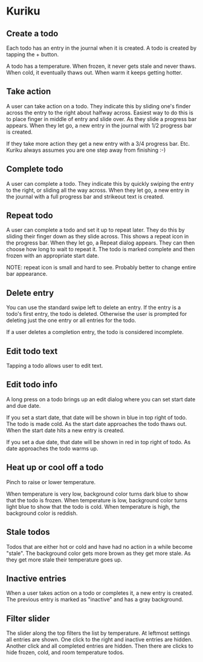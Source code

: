 Kuriku
======

Create a todo
-------------
Each todo has an entry in the journal when it is created. A todo is created by tapping the + button.

A todo has a temperature. When frozen, it never gets stale and never thaws. When cold, it eventually thaws out. When warm it keeps getting hotter.

Take action
-----------
A user can take action on a todo. They indicate this by sliding one's finder across the entry to the right about halfway across. Easiest way to do this is to place finger in middle of entry and slide over. As they slide a progress bar appears. When they let go, a new entry in the journal with 1/2 progress bar is created.

If they take more action they get a new entry with a 3/4 progress bar. Etc. Kuriku always assumes you are one step away from finishing :-)

Complete todo
-------------
A user can complete a todo. They indicate this by quickly swiping the entry to the right, or sliding all the way across. When they let go, a new entry in the journal with a full progress bar and strikeout text is created.

Repeat todo
-----------
A user can complete a todo and set it up to repeat later. They do this by sliding their finger down as they slide across. This shows a repeat icon in the progress bar. When they let go, a Repeat dialog appears. They can then choose how long to wait to repeat it. The todo is marked complete and then frozen with an appropriate start date.

NOTE: repeat icon is small and hard to see. Probably better to change entire bar appearance.

Delete entry
------------
You can use the standard swipe left to delete an entry. If the entry is a todo's first entry, the todo is deleted. Otherwise the user is prompted for deleting just the one entry or all entries for the todo.

If a user deletes a completion entry, the todo is considered incomplete.

Edit todo text
--------------
Tapping a todo allows user to edit text.

Edit todo info
--------------
A long press on a todo brings up an edit dialog where you can set start date and due date.

If you set a start date, that date will be shown in blue in top right of todo. The todo is made cold. As the start date approaches the todo thaws out. When the start date hits a new entry is created.

If you set a due date, that date will be shown in red in top right of todo. As date approaches the todo warms up.

Heat up or cool off a todo
--------------------------
Pinch to raise or lower temperature.

When temperature is very low, background color turns dark blue to show that the todo is frozen. When temperature is low, background color turns light blue to show that the todo is cold. When temperature is high, the background color is reddish.

Stale todos
-----------
Todos that are either hot or cold and have had no action in a while become "stale". The background color gets more brown as they get more stale. As they get more stale their temperature goes up.

Inactive entries
----------------
When a user takes action on a todo or completes it, a new entry is created. The previous entry is marked as "inactive" and has a gray background.

Filter slider
-------------
The slider along the top filters the list by temperature. At leftmost settings all entries are shown. One click to the right and inactive entries are hidden. Another click and all completed entries are hidden. Then there are clicks to hide frozen, cold, and room temperature todos.




